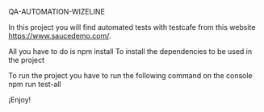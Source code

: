 QA-AUTOMATION-WIZELINE

In this project you will find automated tests with testcafe from this website https://www.saucedemo.com/. 

All you have to do is 
npm install
To install the dependencies to be used in the project

To run the project you have to run the following command on the console
npm run test-all

¡Enjoy!
